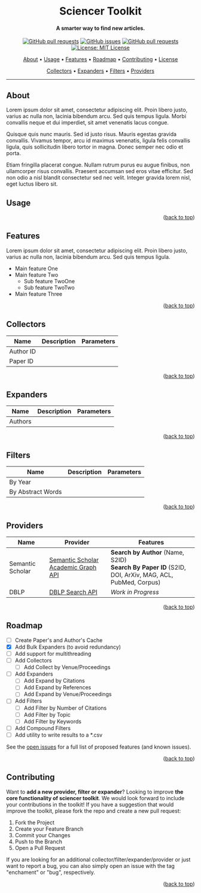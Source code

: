 <div id="top"></div>
<h1 align="center">
  <br>
  Sciencer Toolkit
</h1>

<h4 align="center">A smarter way to find new articles.</h4>

<p align="center">
    <a href="https://pypi.org/project/sciencer-toolkit/">
    <img src="https://img.shields.io/pypi/dm/sciencer-toolkit.svg?style=flat-square&logo=github&logoColor=white"
         alt="GitHub pull requests"></a>
    <a href="https://github.com/SciencerIO/sciencer-toolkit/issues">
    <img src="https://img.shields.io/github/issues-raw/SciencerIO/sciencer-toolkit.svg?style=flat-square&logo=github&logoColor=white"
         alt="GitHub issues"></a>
    <a href="https://github.com/SciencerIO/sciencer-toolkit/pulls">
    <img src="https://img.shields.io/github/issues-pr-raw/SciencerIO/sciencer-toolkit.svg?style=flat-square&logo=github&logoColor=white"
         alt="GitHub pull requests"></a>
    <a href="https://github.com/SciencerIO/sciencer-toolkit/LICENSE">
    <img src="https://img.shields.io/github/license/SciencerIO/sciencer-toolkit.svg?style=flat-square&logo=github&logoColor=white"
         alt="License: MIT License"></a>

</p>
            
<p align="center">
  <a href="#about">About</a> •
  <a href="#usage">Usage</a> •
  <a href="#features">Features</a> •
  <a href="#roadmap">Roadmap</a> •
  <a href="#contributing">Contributing</a> •
  <a href="#license">License</a>
</p>
<p align="center">
  <a href="#collectors">Collectors</a> •
  <a href="#expanders">Expanders</a> •
  <a href="#filters">Filters</a> •
  <a href="#providers">Providers</a>
</p>

---

## About
Lorem ipsum dolor sit amet, consectetur adipiscing elit. Proin libero justo, varius ac nulla non, lacinia bibendum arcu. Sed quis tempus ligula. Morbi convallis neque et dui imperdiet, sit amet venenatis lacus congue. 

Quisque quis nunc mauris. Sed id justo risus. Mauris egestas gravida convallis. Vivamus tempor, arcu id maximus venenatis, ligula felis convallis ligula, quis sollicitudin libero tortor in magna. Donec semper nec odio et porta. 

Etiam fringilla placerat congue. Nullam rutrum purus eu augue finibus, non ullamcorper risus convallis. Praesent accumsan sed eros vitae efficitur. Sed non odio a nisl blandit consectetur sed nec velit. Integer gravida lorem nisl, eget luctus libero sit. 

## Usage

<p align="right">(<a href="#top">back to top</a>)</p>

## Features

Lorem ipsum dolor sit amet, consectetur adipiscing elit. Proin libero justo, varius ac nulla non, lacinia bibendum arcu. Sed quis tempus ligula. 

- Main feature One
- Main feature Two
  - Sub feature TwoOne
  - Sub feature TwoTwo
- Main feature Three

<p align="right">(<a href="#top">back to top</a>)</p>

## Collectors

| Name         | Description |  Parameters  |
| -----------  | :---------: | ------------ |
| Author ID |             |              |
| Paper ID  |             |              |     

<p align="right">(<a href="#top">back to top</a>)</p>

## Expanders

| Name         | Description |  Parameters  |
| -----------  | :---------: | ------------ |
| Authors      |             |              |

<p align="right">(<a href="#top">back to top</a>)</p>

## Filters

| Name                | Description |  Parameters  |
| -----------         | :---------: | ------------ |
| By Year             |             |              |
| By Abstract Words   |             |              |     

<p align="right">(<a href="#top">back to top</a>)</p>

## Providers


| Name        | Provider    | Features    |
| ----------- | ----------- | ----------- |
| Semantic Scholar      | [Semantic Scholar Academic Graph API](https://www.semanticscholar.org/product/api)       | **Search by Author** (Name, S2ID) <br> **Search By Paper ID** (S2ID, DOI, ArXiv, MAG, ACL, PubMed, Corpus)
| DBLP   |   [DBLP Search API](https://dblp.org/faq/How+to+use+the+dblp+search+API.html) | *Work in Progress*

<p align="right">(<a href="#top">back to top</a>)</p>

## Roadmap

- [ ] Create Paper's and Author's Cache
- [x] Add Bulk Expanders (to avoid redundancy)
- [ ] Add support for multithreading 
- [ ] Add Collectors
  - [ ] Add Collect by Venue/Proceedings
- [ ] Add Expanders
  - [ ] Add Expand by Citations
  - [ ] Add Expand by References
  - [ ] Add Expand by Venue/Proceedings
- [ ] Add Filters
  - [ ] Add Filter by Number of Citations
  - [ ] Add Filter by Topic
  - [ ] Add Filter by Keywords
- [ ] Add Compound Filters
- [ ] Add utility to write results to a *.csv

See the [open issues](https://github.com/SciencerIO/sciencer-toolkit/issues) for a full list of proposed features (and known issues).

<p align="right">(<a href="#top">back to top</a>)</p>

## Contributing

Want to **add a new provider, filter or expander**? Looking to improve **the core functionality of sciencer toolkit**. We would look forward to include your contributions in the toolkit! If you have a suggestion that would improve the toolkit, please fork the repo and create a new pull request:
1. Fork the Project
2. Create your Feature Branch 
3. Commit your Changes 
4. Push to the Branch
5. Open a Pull Request

If you are looking for an additional collector/filter/expander/provider or just want to report a bug, you can also simply open an issue with the tag "enchament" or "bug", respectively.

<p align="right">(<a href="#top">back to top</a>)</p>
